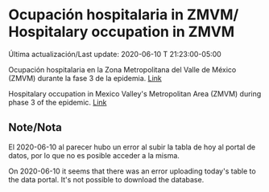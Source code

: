 # Ocupación hospitalaria in ZMVM/ Hospitalary occupation in ZMVM

Última actualización/Last update: 2020-06-10 T 21:23:00-05:00

Ocupación hospitalaria en la Zona Metropolitana del Valle de México (ZMVM) durante la fase 3 de la epidemia. [Link](https://datos.cdmx.gob.mx/explore/dataset/personas-hospitalizadas-covid19/information/?sort=-camas_intubados_cdmx)

Hospitalary occupation in Mexico Valley's Metropolitan Area (ZMVM) during phase 3 of the epidemic. [Link](https://datos.cdmx.gob.mx/explore/dataset/personas-hospitalizadas-covid19/information/?sort=-camas_intubados_cdmx)

## Note/Nota

El 2020-06-10 al parecer hubo un error al subir la tabla de hoy al portal de datos, por lo que no es posible acceder a la misma.

On 2020-06-10 it seems that there was an error uploading today's table to the data portal. It's not possible to download the database.
